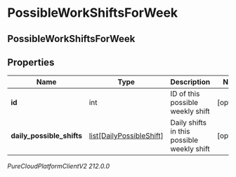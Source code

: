 # PossibleWorkShiftsForWeek

## PossibleWorkShiftsForWeek

## Properties

|Name | Type | Description | Notes|
|------------ | ------------- | ------------- | -------------|
| **id** | int | ID of this possible weekly shift | [optional] |
| **daily_possible_shifts** | [list[DailyPossibleShift]](DailyPossibleShift) | Daily shifts in this possible weekly shift | [optional] |



_PureCloudPlatformClientV2 212.0.0_
